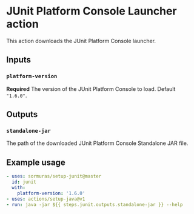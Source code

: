 # JUnit Platform Console Launcher action

This action downloads the JUnit Platform Console launcher.

## Inputs

### `platform-version`

**Required** The version of the JUnit Platform Console to load. Default `"1.6.0"`.

## Outputs

### `standalone-jar`

The path of the downloaded JUnit Platform Console Standalone JAR file.

## Example usage

```yaml
- uses: sormuras/setup-junit@master
  id: junit
  with:
    platform-version: '1.6.0'
- uses: actions/setup-java@v1
- run: java -jar ${{ steps.junit.outputs.standalone-jar }} --help
```
